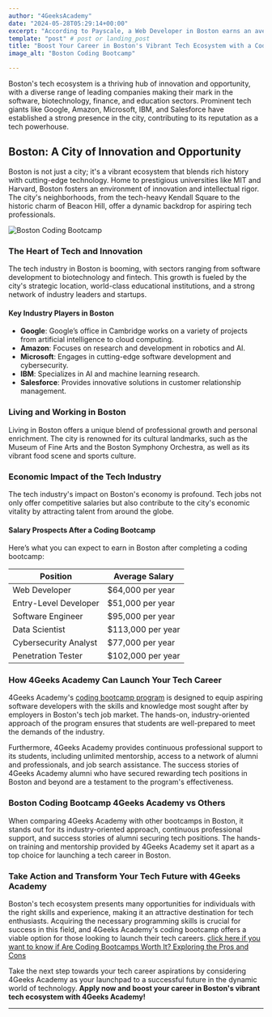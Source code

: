 ```yaml
---
author: "4GeeksAcademy"
date: "2024-05-28T05:29:14+00:00"
excerpt: "According to Payscale, a Web Developer in Boston earns an average of $64k per year, and an entry-level developer earns an average of $51k in the same period."
template: "post" # post or landing_post
title: "Boost Your Career in Boston's Vibrant Tech Ecosystem with a Coding Bootcamp from 4Geeks Academy"
image_alt: "Boston Coding Bootcamp"

---
```


Boston's tech ecosystem is a thriving hub of innovation and opportunity, with a diverse range of leading companies making their mark in the software, biotechnology, finance, and education sectors. Prominent tech giants like Google, Amazon, Microsoft, IBM, and Salesforce have established a strong presence in the city, contributing to its reputation as a tech powerhouse.

## Boston: A City of Innovation and Opportunity

Boston is not just a city; it's a vibrant ecosystem that blends rich history with cutting-edge technology. Home to prestigious universities like MIT and Harvard, Boston fosters an environment of innovation and intellectual rigor. The city's neighborhoods, from the tech-heavy Kendall Square to the historic charm of Beacon Hill, offer a dynamic backdrop for aspiring tech professionals.

![Boston Coding Bootcamp](https://breathecode.herokuapp.com/v1/media/file/boston-coding-bootcamp-port-jpg?width=600 "Boston Coding Bootcamp")

### The Heart of Tech and Innovation

The tech industry in Boston is booming, with sectors ranging from software development to biotechnology and fintech. This growth is fueled by the city's strategic location, world-class educational institutions, and a strong network of industry leaders and startups.

#### Key Industry Players in Boston

- **Google**: Google’s office in Cambridge works on a variety of projects from artificial intelligence to cloud computing.
- **Amazon**: Focuses on research and development in robotics and AI.
- **Microsoft**: Engages in cutting-edge software development and cybersecurity.
- **IBM**: Specializes in AI and machine learning research.
- **Salesforce**: Provides innovative solutions in customer relationship management.

### Living and Working in Boston

Living in Boston offers a unique blend of professional growth and personal enrichment. The city is renowned for its cultural landmarks, such as the Museum of Fine Arts and the Boston Symphony Orchestra, as well as its vibrant food scene and sports culture.

### Economic Impact of the Tech Industry

The tech industry's impact on Boston's economy is profound. Tech jobs not only offer competitive salaries but also contribute to the city's economic vitality by attracting talent from around the globe.

#### Salary Prospects After a Coding Bootcamp

Here’s what you can expect to earn in Boston after completing a coding bootcamp:

| **Position**               | **Average Salary** |
|----------------------------|--------------------|
| Web Developer              | $64,000 per year   |
| Entry-Level Developer      | $51,000 per year   |
| Software Engineer          | $95,000 per year   |
| Data Scientist             | $113,000 per year  |
| Cybersecurity Analyst      | $77,000 per year   |
| Penetration Tester         | $102,000 per year  |

### How 4Geeks Academy Can Launch Your Tech Career

4Geeks Academy's [coding bootcamp program](https://4geeksacademy.com/us/coding-bootcamp) is designed to equip aspiring software developers with the skills and knowledge most sought after by employers in Boston's tech job market. The hands-on, industry-oriented approach of the program ensures that students are well-prepared to meet the demands of the industry.

Furthermore, 4Geeks Academy provides continuous professional support to its students, including unlimited mentorship, access to a network of alumni and professionals, and job search assistance. The success stories of 4Geeks Academy alumni who have secured rewarding tech positions in Boston and beyond are a testament to the program's effectiveness.

### Boston Coding Bootcamp 4Geeks Academy vs Others

When comparing 4Geeks Academy with other bootcamps in Boston, it stands out for its industry-oriented approach, continuous professional support, and success stories of alumni securing tech positions. The hands-on training and mentorship provided by 4Geeks Academy set it apart as a top choice for launching a tech career in Boston.

### Take Action and Transform Your Tech Future with 4Geeks Academy

Boston's tech ecosystem presents many opportunities for individuals with the right skills and experience, making it an attractive destination for tech enthusiasts. Acquiring the necessary programming skills is crucial for success in this field, and 4Geeks Academy's coding bootcamp offers a viable option for those looking to launch their tech careers.
[click here if you want to know if Are Coding Bootcamps Worth It? Exploring the Pros and Cons](https://4geeksacademy.com/us/coding-bootcamp/are-coding-bootcamps-worth-it)

Take the next step towards your tech career aspirations by considering 4Geeks Academy as your launchpad to a successful future in the dynamic world of technology. **Apply now and boost your career in Boston's vibrant tech ecosystem with 4Geeks Academy!**

---
<call-to-action button_text="Apply now" button_link="https://4geeksacademy.com/us/coding-bootcamp" background="rgba(0, 151, 205, 0.15)" title="Boost Your Career in Boston" text="Join 4Geeks Academy's Coding Bootcamp and become part of Boston's dynamic tech scene."></call-to-action>
